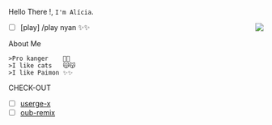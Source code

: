 
Hello There !, `I'm Alícia`.  


<img align=right src='https://github.githubassets.com/images/mona-whisper.gif'/>

- [ ] [play] /play nyan :sparkles::sparkles:

About Me 

```
>Pro kanger    🙁🙁
>I like cats   😽😽
>I like Paimon ✨✨
```



CHECK-OUT

- [ ] [userge-x](https://github.com/code-rgb/Userge-X)
- [ ] [oub-remix](https://github.com/sahyam2019/oub-remix)
